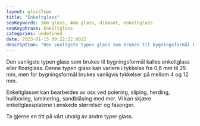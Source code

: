 ```yaml
---
layout: glassType
title: "Enkeltglass"
seoKeywords: 3mm glass, 4mm glass, diamant, enkeltglass
seoKeyphrase: Enkeltglass
categories: undefined
date: 2023-01-15 09:22:22.802Z
description: "Den vanligste typen glass som brukes til bygningsformål kalles enkeltglass eller floatglass. Les mer om enkeltglass her."
---
```


Den vanligste typen glass som brukes til bygningsformål kalles enkeltglass eller floatglass. Denne typen glass kan variere i tykkelse fra 0,6 mm til 25 mm, men for bygningsformål brukes vanligvis tykkelser på mellom 4 og 12 mm.

Enkeltglasset kan bearbeides av oss ved polering, sliping, herding, hullboring, laminering, sandblåsing med mer. Vi kan skjære enkeltglassplatene i ønskede størrelser og fasonger. 

Ta gjerne en titt på vårt utvalg av andre typer glass.

